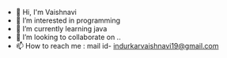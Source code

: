 - 👋 Hi, I'm Vaishnavi 
- 👀 I’m interested in programming
- 🌱 I’m currently learning java
- 💞️ I’m looking to collaborate on ..
- 📫 How to reach me : mail id- indurkarvaishnavi19@gmail.com
<!---
vaishnavi1903/vaishnavi1903 is a ✨ special ✨ repository because its `README.md` (this file) appears on your GitHub profile.
You can click the Preview link to take a look at your changes.
--->

